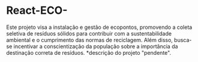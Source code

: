 # React-ECO-
Este projeto visa a instalação e gestão de ecopontos, promovendo a coleta seletiva de resíduos sólidos para contribuir com a sustentabilidade ambiental e o cumprimento das normas de reciclagem. Além disso, busca-se incentivar a conscientização da população sobre a importância da destinação correta de resíduos. *descrição do projeto "pendente".